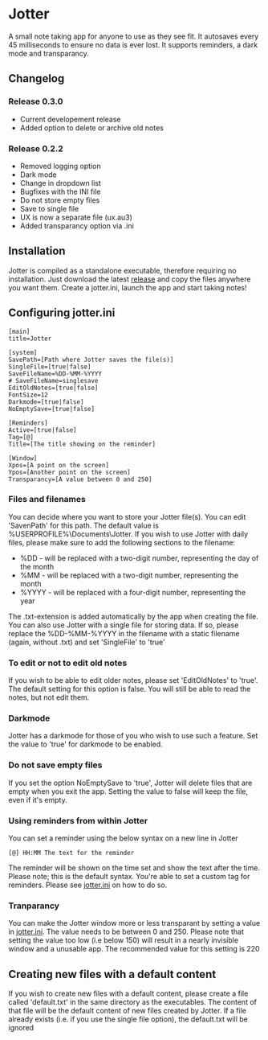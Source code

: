 # Jotter
A small note taking app for anyone to use as they see fit. It autosaves every 45 milliseconds to ensure no data is ever lost. It supports reminders, a dark mode and transparancy. 

## Changelog

### Release 0.3.0

* Current developement release
* Added option to delete or archive old notes

### Release 0.2.2

* Removed logging option
* Dark mode
* Change in dropdown list
* Bugfixes with the INI file
* Do not store empty files
* Save to single file
* UX is now a separate file (ux.au3)
* Added transparancy option via .ini

## Installation
Jotter is compiled as a standalone executable, therefore requiring no installation. Just download the latest [release](https://github.com/jacobfresco/jotter/releases/tag/0.2.2) and copy the files anywhere you want them. Create a jotter.ini, launch the app and start taking notes!

## Configuring jotter.ini
```
[main]
title=Jotter

[system]
SavePath=[Path where Jotter saves the file(s)]
SingleFile=[true|false]
SaveFileName=%DD-%MM-%YYYY
# SaveFileName=singlesave
EditOldNotes=[true|false]
FontSize=12
Darkmode=[true|false]
NoEmptySave=[true|false]

[Reminders]
Active=[true|false]
Tag=[@]
Title=[The title showing on the reminder]

[Window]
Xpos=[A point on the screen]
Ypos=[Another point on the screen]
Transparancy=[A value between 0 and 250]
```

### Files and filenames
You can decide where you want to store your Jotter file(s). You can edit 'SavenPath' for this path. The default value is %USERPROFILE%\Documents\Jotter. 
If you wish to use Jotter with daily files, please make sure to add the following sections to the filename:
- %DD - will be replaced with a two-digit number, representing the day of the month
- %MM - will be replaced with a two-digit number, representing the month
- %YYYY - will be replaced with a four-digit number, representing the year

The .txt-extension is added automatically by the app when creating the file. You can also use Jotter with a single file for storing data. If so, please replace the %DD-%MM-%YYYY in the filename with a static filename (again, without .txt) and set 'SingleFile' to 'true'

### To edit or not to edit old notes
If you wish to be able to edit older notes, please set 'EditOldNotes' to 'true'. The default setting for this option is false. You will still be able to read the notes, but not edit them. 

### Darkmode
Jotter has a darkmode for those of you who wish to use such a feature. Set the value to 'true' for darkmode to be enabled.

### Do not save empty files
If you set the option NoEmptySave to 'true', Jotter will delete files that are empty when you exit the app. Setting the value to false will keep the file, even if it's empty.

### Using reminders from within Jotter
You can set a reminder using the below syntax on a new line in Jotter
```
[@] HH:MM The text for the reminder
```
The reminder will be shown on the time set and show the text after the time. Please note; this is the default syntax. You're able to set a custom tag for reminders. Please see [jotter.ini](https://github.com/jacobfresco/jotter#configuring-jotterini) on how to do so. 

### Tranparancy
You can make the Jotter window more or less transparant by setting a value in [jotter.ini](https://github.com/jacobfresco/jotter#configuring-jotterini). The value needs to be between 0 and 250. Please note that setting the value too low (i.e below 150) will result in a nearly invisible window and a unusable app. The recommended value for this setting is 220

## Creating new files with a default content
If you wish to create new files with a default content, please create a file called 'default.txt' in the same directory as the executables. The content of that file will be the default content of new files created by Jotter. If a file already exists (i.e. if you use the single file option), the default.txt will be ignored
